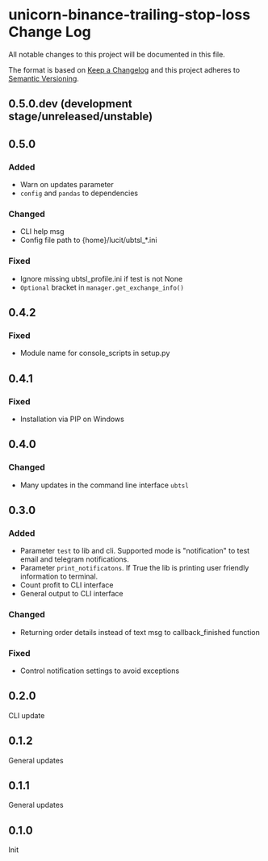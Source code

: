 # unicorn-binance-trailing-stop-loss Change Log

All notable changes to this project will be documented in this file.

The format is based on [Keep a Changelog](http://keepachangelog.com/) and this project adheres to 
[Semantic Versioning](http://semver.org/).

## 0.5.0.dev (development stage/unreleased/unstable)

## 0.5.0
### Added
- Warn on updates parameter
- `config` and `pandas` to dependencies
### Changed
- CLI help msg
- Config file path to {home}/lucit/ubtsl_*.ini
### Fixed
- Ignore missing ubtsl_profile.ini if test is not None
- `Optional` bracket in `manager.get_exchange_info()`

## 0.4.2
### Fixed
- Module name for console_scripts in setup.py

## 0.4.1
### Fixed
- Installation via PIP on Windows

## 0.4.0
### Changed
- Many updates in the command line interface `ubtsl`

## 0.3.0
### Added
- Parameter `test` to lib and cli. Supported mode is "notification" to test email and telegram notifications.
- Parameter `print_notificatons`. If True the lib is printing user friendly information to terminal. 
- Count profit to CLI interface
- General output to CLI interface
### Changed
- Returning order details instead of text msg to callback_finished function
### Fixed
- Control notification settings to avoid exceptions

## 0.2.0
CLI update

## 0.1.2
General updates

## 0.1.1
General updates

## 0.1.0
Init